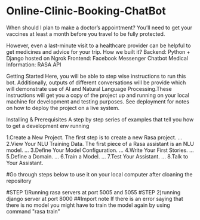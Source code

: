 # Online-Clinic-Booking-ChatBot
When should I plan to make a doctor’s appointment?
You’ll need to get your vaccines at least a month before you travel to be fully protected.

However, even a last-minute visit to a healthcare provider can be helpful to get medicines and advice for your trip.
How we built it?
Backend: Python + Django hosted on Ngrok
Frontend: Facebook Messenger Chatbot
Medical Information: RASA API

Getting Started
Here, you will be able to step wise instructions to run this bot. Additionally, outputs of different conversations will be provide which will demonstrate use of AI and Natural Language Processing.These instructions will get you a copy of the project up and running on your local machine for development and testing purposes. See deployment for notes on how to deploy the project on a live system.

Installing & Prerequisites
A step by step series of examples that tell you how to get a development env running

1.Create a New Project. The first step is to create a new Rasa project. ...
2.View Your NLU Training Data. The first piece of a Rasa assistant is an NLU model. ...
3.Define Your Model Configuration. ...
4.Write Your First Stories. ...
5.Define a Domain. ...
6.Train a Model. ...
7.Test Your Assistant. ...
8.Talk to Your Assistant.

#Go through steps below to use it on your local computer after cloaning the repository

#STEP 1)Running rasa servers at port 5005 and 5055
#STEP 2)running django server at port 8000
##Import note If there is an error saying that there is no model you might have to train the model again by using command "rasa train"
